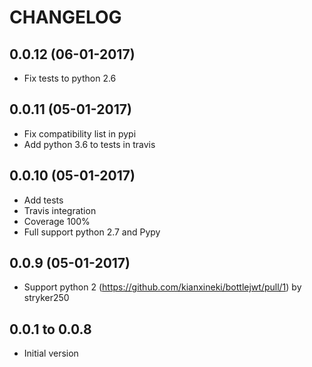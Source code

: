 # CHANGELOG
## 0.0.12 (06-01-2017)
- Fix tests to python 2.6

## 0.0.11 (05-01-2017)
- Fix compatibility list in pypi
- Add python 3.6 to tests in travis

## 0.0.10 (05-01-2017)
- Add tests
- Travis integration
- Coverage 100%
- Full support python 2.7 and Pypy

## 0.0.9 (05-01-2017)
- Support python 2 (https://github.com/kianxineki/bottlejwt/pull/1) by stryker250

## 0.0.1 to 0.0.8
- Initial version

